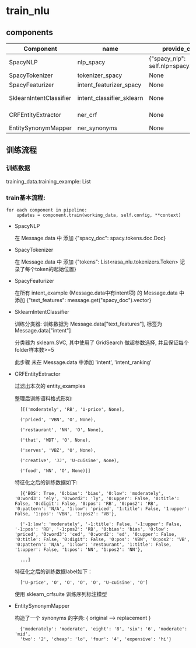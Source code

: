 ﻿
# train_nlu

## components
Component | name | provide_context | requires | provides
--------- | ---- | --------------- | -------- | --------
SpacyNLP | nlp_spacy | {"spacy_nlp": self.nlp=spacy.load("en")} | [] | ["spacy_doc", "spacy_nlp"]
SpacyTokenizer | tokenizer_spacy | None | [] | ['tokens']
SpacyFeaturizer | intent_featurizer_spacy | None | ["spacy_doc"] | ["text_features"]
SklearnIntentClassifier | intent_classifier_sklearn | None | ['text_features'] | ['intent', 'intent_ranking']
CRFEntityExtractor | ner_crf | None | ['spacy_doc', 'tokens'] | ['entities']
EntitySynonymMapper | ner_synonyms | None | [] | ['entities']


## 训练流程

### 训练数据
training_data.training_example: List<Message>

### train基本流程:

```
for each component in pipeline:
    updates = component.train(working_data, self.config, **context)
```

- SpacyNLP

    在 Message.data 中 添加 {"spacy_doc": spacy.tokens.doc.Doc}

- SpacyTokenizer

    在 Message.data 中 添加 {"tokens": List<rasa_nlu.tokenizers.Token> 记录了每个token的起始位置}

- SpacyFeaturizer

    在所有 intent_example (Message.data中有intent项) 的 Message.data 中 添加 {"text_features": message.get("spacy_doc").vector}

- SklearnIntentClassifier

    训练分类器: 训练数据为 Message.data["text_features"], 标签为 Message.data["intent"]
    
    分类器为 sklearn.SVC, 其中使用了 GridSearch 做超参数选择, 并且保证每个folder样本数>=5
    
    此步骤 未在 Message.data 中添加 'intent', 'intent_ranking'

- CRFEntityExtractor

    过滤出本次的 entity_examples
    
    整理后训练语料格式形如: 
        
        [[('moderately', 'RB', 'U-price', None), 
        
        ('priced', 'VBN', 'O', None), 
        
        ('restaurant', 'NN', 'O', None), 
        
        ('that', 'WDT', 'O', None), 
        
        ('serves', 'VBZ', 'O', None), 
        
        ('creative', 'JJ', 'U-cuisine', None), 
        
        ('food', 'NN', 'O', None)]]
    
    特征化之后的训练数据如下:
    
        [{'BOS': True, '0:bias': 'bias', '0:low': 'moderately', '0:word3': 'ely', '0:word2': 'ly', '0:upper': False, '0:title': False, '0:digit': False, '0:pos': 'RB', '0:pos2': 'RB', '0:pattern': 'N/A', '1:low': 'priced', '1:title': False, '1:upper': False, '1:pos': 'VBN', '1:pos2': 'VB'}, 
        
        {'-1:low': 'moderately', '-1:title': False, '-1:upper': False, '-1:pos': 'RB', '-1:pos2': 'RB', '0:bias': 'bias', '0:low': 'priced', '0:word3': 'ced', '0:word2': 'ed', '0:upper': False, '0:title': False, '0:digit': False, '0:pos': 'VBN', '0:pos2': 'VB', '0:pattern': 'N/A', '1:low': 'restaurant', '1:title': False, '1:upper': False, '1:pos': 'NN', '1:pos2': 'NN'}, 
        
        ...]
    
    特征化之后的训练数据label如下：
    
        ['U-price', 'O', 'O', 'O', 'O', 'U-cuisine', 'O']
    
    使用 sklearn_crfsuite 训练序列标注模型
    
- EntitySynonymMapper

    构造了一个 synonyms 的字典: { original --> replacement }
    
        {'moderately': 'moderate', 'eight': '8', 'six': '6', 'moderate': 'mid', 
        'two': '2', 'cheap': 'lo', 'four': '4', 'expensive': 'hi'}